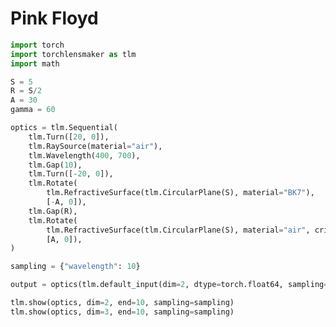 # Pink Floyd


```python
import torch
import torchlensmaker as tlm
import math

S = 5
R = S/2
A = 30
gamma = 60

optics = tlm.Sequential(
    tlm.Turn([20, 0]),
    tlm.RaySource(material="air"),
    tlm.Wavelength(400, 700),
    tlm.Gap(10),
    tlm.Turn([-20, 0]),
    tlm.Rotate(
        tlm.RefractiveSurface(tlm.CircularPlane(S), material="BK7"),
        [-A, 0]),
    tlm.Gap(R),
    tlm.Rotate(
        tlm.RefractiveSurface(tlm.CircularPlane(S), material="air", critical_angle="clamp"),
        [A, 0]),
)

sampling = {"wavelength": 10}

output = optics(tlm.default_input(dim=2, dtype=torch.float64, sampling=sampling))

tlm.show(optics, dim=2, end=10, sampling=sampling)
tlm.show(optics, dim=3, end=10, sampling=sampling)
```


<div data-jp-suppress-context-menu id='tlmviewer-408f46ee' class='tlmviewer' style='width: 100%; aspect-ratio: 16 / 9;'></div><script type='module'>async function importtlm() {
    try {
        return await import("/tlmviewer.js");
    } catch (error) {
        console.log("error", error);
        return await import("/files/test_notebooks/tlmviewer.js");
    }
}

const module = await importtlm();
const tlmviewer = module.tlmviewer;

const data = '{"mode": "2D", "camera": "XY", "data": [{"type": "surfaces", "data": [{"matrix": [[0.8660254, 0.5, 9.39692621], [-0.5, 0.8660254, 3.42020143], [0.0, 0.0, 1.0]], "samples": [[0.0, -2.5], [0.0, -2.47474742], [0.0, -2.44949484], [0.0, -2.4242425], [0.0, -2.39898992], [0.0, -2.37373734], [0.0, -2.34848475], [0.0, -2.32323241], [0.0, -2.29797983], [0.0, -2.27272725], [0.0, -2.24747467], [0.0, -2.22222233], [0.0, -2.19696975], [0.0, -2.17171717], [0.0, -2.14646459], [0.0, -2.12121224], [0.0, -2.09595966], [0.0, -2.07070708], [0.0, -2.0454545], [0.0, -2.02020192], [0.0, -1.99494946], [0.0, -1.969697], [0.0, -1.94444442], [0.0, -1.91919196], [0.0, -1.89393938], [0.0, -1.86868691], [0.0, -1.84343433], [0.0, -1.81818187], [0.0, -1.79292929], [0.0, -1.76767683], [0.0, -1.74242425], [0.0, -1.71717179], [0.0, -1.69191921], [0.0, -1.66666663], [0.0, -1.64141417], [0.0, -1.61616158], [0.0, -1.59090912], [0.0, -1.56565654], [0.0, -1.54040408], [0.0, -1.5151515], [0.0, -1.48989904], [0.0, -1.46464646], [0.0, -1.439394], [0.0, -1.41414142], [0.0, -1.38888896], [0.0, -1.36363637], [0.0, -1.33838391], [0.0, -1.31313133], [0.0, -1.28787875], [0.0, -1.26262629], [0.0, -1.23737371], [0.0, -1.21212125], [0.0, -1.18686867], [0.0, -1.16161609], [0.0, -1.13636363], [0.0, -1.11111104], [0.0, -1.08585858], [0.0, -1.060606], [0.0, -1.03535354], [0.0, -1.01010096], [0.0, -0.98484844], [0.0, -0.95959592], [0.0, -0.9343434], [0.0, -0.90909088], [0.0, -0.88383836], [0.0, -0.85858583], [0.0, -0.83333331], [0.0, -0.80808079], [0.0, -0.78282827], [0.0, -0.75757575], [0.0, -0.73232323], [0.0, -0.70707071], [0.0, -0.68181819], [0.0, -0.65656567], [0.0, -0.63131315], [0.0, -0.60606062], [0.0, -0.58080804], [0.0, -0.55555552], [0.0, -0.530303], [0.0, -0.50505048], [0.0, -0.47979796], [0.0, -0.45454544], [0.0, -0.42929292], [0.0, -0.4040404], [0.0, -0.37878788], [0.0, -0.35353535], [0.0, -0.32828283], [0.0, -0.30303031], [0.0, -0.27777776], [0.0, -0.25252524], [0.0, -0.22727272], [0.0, -0.2020202], [0.0, -0.17676768], [0.0, -0.15151516], [0.0, -0.12626262], [0.0, -0.1010101], [0.0, -0.07575758], [0.0, -0.05050505], [0.0, -0.02525252], [0.0, 0.0], [0.0, 0.02525252], [0.0, 0.05050505], [0.0, 0.07575758], [0.0, 0.1010101], [0.0, 0.12626262], [0.0, 0.15151516], [0.0, 0.17676768], [0.0, 0.2020202], [0.0, 0.22727272], [0.0, 0.25252524], [0.0, 0.27777776], [0.0, 0.30303031], [0.0, 0.32828283], [0.0, 0.35353535], [0.0, 0.37878788], [0.0, 0.4040404], [0.0, 0.42929292], [0.0, 0.45454544], [0.0, 0.47979796], [0.0, 0.50505048], [0.0, 0.530303], [0.0, 0.55555552], [0.0, 0.58080804], [0.0, 0.60606062], [0.0, 0.63131315], [0.0, 0.65656567], [0.0, 0.68181819], [0.0, 0.70707071], [0.0, 0.73232323], [0.0, 0.75757575], [0.0, 0.78282827], [0.0, 0.80808079], [0.0, 0.83333331], [0.0, 0.85858583], [0.0, 0.88383836], [0.0, 0.90909088], [0.0, 0.9343434], [0.0, 0.95959592], [0.0, 0.98484844], [0.0, 1.01010096], [0.0, 1.03535354], [0.0, 1.060606], [0.0, 1.08585858], [0.0, 1.11111104], [0.0, 1.13636363], [0.0, 1.16161609], [0.0, 1.18686867], [0.0, 1.21212125], [0.0, 1.23737371], [0.0, 1.26262629], [0.0, 1.28787875], [0.0, 1.31313133], [0.0, 1.33838391], [0.0, 1.36363637], [0.0, 1.38888896], [0.0, 1.41414142], [0.0, 1.439394], [0.0, 1.46464646], [0.0, 1.48989904], [0.0, 1.5151515], [0.0, 1.54040408], [0.0, 1.56565654], [0.0, 1.59090912], [0.0, 1.61616158], [0.0, 1.64141417], [0.0, 1.66666663], [0.0, 1.69191921], [0.0, 1.71717179], [0.0, 1.74242425], [0.0, 1.76767683], [0.0, 1.79292929], [0.0, 1.81818187], [0.0, 1.84343433], [0.0, 1.86868691], [0.0, 1.89393938], [0.0, 1.91919196], [0.0, 1.94444442], [0.0, 1.969697], [0.0, 1.99494946], [0.0, 2.02020192], [0.0, 2.0454545], [0.0, 2.07070708], [0.0, 2.09595966], [0.0, 2.12121224], [0.0, 2.14646459], [0.0, 2.17171717], [0.0, 2.19696975], [0.0, 2.22222233], [0.0, 2.24747467], [0.0, 2.27272725], [0.0, 2.29797983], [0.0, 2.32323241], [0.0, 2.34848475], [0.0, 2.37373734], [0.0, 2.39898992], [0.0, 2.4242425], [0.0, 2.44949484], [0.0, 2.47474742], [0.0, 2.5]]}]}, {"type": "surfaces", "data": [{"matrix": [[0.8660254, -0.5, 11.89692621], [0.5, 0.8660254, 3.42020143], [0.0, 0.0, 1.0]], "samples": [[0.0, -2.5], [0.0, -2.47474742], [0.0, -2.44949484], [0.0, -2.4242425], [0.0, -2.39898992], [0.0, -2.37373734], [0.0, -2.34848475], [0.0, -2.32323241], [0.0, -2.29797983], [0.0, -2.27272725], [0.0, -2.24747467], [0.0, -2.22222233], [0.0, -2.19696975], [0.0, -2.17171717], [0.0, -2.14646459], [0.0, -2.12121224], [0.0, -2.09595966], [0.0, -2.07070708], [0.0, -2.0454545], [0.0, -2.02020192], [0.0, -1.99494946], [0.0, -1.969697], [0.0, -1.94444442], [0.0, -1.91919196], [0.0, -1.89393938], [0.0, -1.86868691], [0.0, -1.84343433], [0.0, -1.81818187], [0.0, -1.79292929], [0.0, -1.76767683], [0.0, -1.74242425], [0.0, -1.71717179], [0.0, -1.69191921], [0.0, -1.66666663], [0.0, -1.64141417], [0.0, -1.61616158], [0.0, -1.59090912], [0.0, -1.56565654], [0.0, -1.54040408], [0.0, -1.5151515], [0.0, -1.48989904], [0.0, -1.46464646], [0.0, -1.439394], [0.0, -1.41414142], [0.0, -1.38888896], [0.0, -1.36363637], [0.0, -1.33838391], [0.0, -1.31313133], [0.0, -1.28787875], [0.0, -1.26262629], [0.0, -1.23737371], [0.0, -1.21212125], [0.0, -1.18686867], [0.0, -1.16161609], [0.0, -1.13636363], [0.0, -1.11111104], [0.0, -1.08585858], [0.0, -1.060606], [0.0, -1.03535354], [0.0, -1.01010096], [0.0, -0.98484844], [0.0, -0.95959592], [0.0, -0.9343434], [0.0, -0.90909088], [0.0, -0.88383836], [0.0, -0.85858583], [0.0, -0.83333331], [0.0, -0.80808079], [0.0, -0.78282827], [0.0, -0.75757575], [0.0, -0.73232323], [0.0, -0.70707071], [0.0, -0.68181819], [0.0, -0.65656567], [0.0, -0.63131315], [0.0, -0.60606062], [0.0, -0.58080804], [0.0, -0.55555552], [0.0, -0.530303], [0.0, -0.50505048], [0.0, -0.47979796], [0.0, -0.45454544], [0.0, -0.42929292], [0.0, -0.4040404], [0.0, -0.37878788], [0.0, -0.35353535], [0.0, -0.32828283], [0.0, -0.30303031], [0.0, -0.27777776], [0.0, -0.25252524], [0.0, -0.22727272], [0.0, -0.2020202], [0.0, -0.17676768], [0.0, -0.15151516], [0.0, -0.12626262], [0.0, -0.1010101], [0.0, -0.07575758], [0.0, -0.05050505], [0.0, -0.02525252], [0.0, 0.0], [0.0, 0.02525252], [0.0, 0.05050505], [0.0, 0.07575758], [0.0, 0.1010101], [0.0, 0.12626262], [0.0, 0.15151516], [0.0, 0.17676768], [0.0, 0.2020202], [0.0, 0.22727272], [0.0, 0.25252524], [0.0, 0.27777776], [0.0, 0.30303031], [0.0, 0.32828283], [0.0, 0.35353535], [0.0, 0.37878788], [0.0, 0.4040404], [0.0, 0.42929292], [0.0, 0.45454544], [0.0, 0.47979796], [0.0, 0.50505048], [0.0, 0.530303], [0.0, 0.55555552], [0.0, 0.58080804], [0.0, 0.60606062], [0.0, 0.63131315], [0.0, 0.65656567], [0.0, 0.68181819], [0.0, 0.70707071], [0.0, 0.73232323], [0.0, 0.75757575], [0.0, 0.78282827], [0.0, 0.80808079], [0.0, 0.83333331], [0.0, 0.85858583], [0.0, 0.88383836], [0.0, 0.90909088], [0.0, 0.9343434], [0.0, 0.95959592], [0.0, 0.98484844], [0.0, 1.01010096], [0.0, 1.03535354], [0.0, 1.060606], [0.0, 1.08585858], [0.0, 1.11111104], [0.0, 1.13636363], [0.0, 1.16161609], [0.0, 1.18686867], [0.0, 1.21212125], [0.0, 1.23737371], [0.0, 1.26262629], [0.0, 1.28787875], [0.0, 1.31313133], [0.0, 1.33838391], [0.0, 1.36363637], [0.0, 1.38888896], [0.0, 1.41414142], [0.0, 1.439394], [0.0, 1.46464646], [0.0, 1.48989904], [0.0, 1.5151515], [0.0, 1.54040408], [0.0, 1.56565654], [0.0, 1.59090912], [0.0, 1.61616158], [0.0, 1.64141417], [0.0, 1.66666663], [0.0, 1.69191921], [0.0, 1.71717179], [0.0, 1.74242425], [0.0, 1.76767683], [0.0, 1.79292929], [0.0, 1.81818187], [0.0, 1.84343433], [0.0, 1.86868691], [0.0, 1.89393938], [0.0, 1.91919196], [0.0, 1.94444442], [0.0, 1.969697], [0.0, 1.99494946], [0.0, 2.02020192], [0.0, 2.0454545], [0.0, 2.07070708], [0.0, 2.09595966], [0.0, 2.12121224], [0.0, 2.14646459], [0.0, 2.17171717], [0.0, 2.19696975], [0.0, 2.22222233], [0.0, 2.24747467], [0.0, 2.27272725], [0.0, 2.29797983], [0.0, 2.32323241], [0.0, 2.34848475], [0.0, 2.37373734], [0.0, 2.39898992], [0.0, 2.4242425], [0.0, 2.44949484], [0.0, 2.47474742], [0.0, 2.5]]}]}, {"type": "rays", "points": [[0.0, 0.0, 9.39692621, 3.42020143], [0.0, 0.0, 9.39692621, 3.42020143], [0.0, 0.0, 9.39692621, 3.42020143], [0.0, 0.0, 9.39692621, 3.42020143], [0.0, 0.0, 9.39692621, 3.42020143], [0.0, 0.0, 9.39692621, 3.42020143], [0.0, 0.0, 9.39692621, 3.42020143], [0.0, 0.0, 9.39692621, 3.42020143], [0.0, 0.0, 9.39692621, 3.42020143], [0.0, 0.0, 9.39692621, 3.42020143]], "color": "#ffa724", "variables": {"wavelength": [400.0, 433.33333333, 466.66666667, 500.0, 533.33333333, 566.66666667, 600.0, 633.33333333, 666.66666667, 700.0]}, "domain": {"wavelength": [400.0, 700.0]}, "layers": [1]}, {"type": "rays", "points": [[9.39692621, 3.42020143, 11.89602679, 3.42175928], [9.39692621, 3.42020143, 11.89390696, 3.42543093], [9.39692621, 3.42020143, 11.89221852, 3.42835539], [9.39692621, 3.42020143, 11.89085221, 3.43072191], [9.39692621, 3.42020143, 11.8897312, 3.43266355], [9.39692621, 3.42020143, 11.88880023, 3.43427603], [9.39692621, 3.42020143, 11.88801874, 3.43562963], [9.39692621, 3.42020143, 11.8873564, 3.43677682], [9.39692621, 3.42020143, 11.88679022, 3.43775748], [9.39692621, 3.42020143, 11.88630246, 3.4386023]], "color": "#ffa724", "variables": {"wavelength": [400.0, 433.33333333, 466.66666667, 500.0, 533.33333333, 566.66666667, 600.0, 633.33333333, 666.66666667, 700.0]}, "domain": {"wavelength": [400.0, 700.0]}, "layers": [1]}, {"type": "points", "data": [[0.0, 0.0], [0.0, 0.0], [9.39692621, 3.42020143], [9.39692621, 3.42020143], [11.89692621, 3.42020143]], "layers": [4]}, {"type": "rays", "points": [[11.89602679, 3.42175928, 21.30170086, 0.02568871], [11.89390696, 3.42543093, 21.3198029, 0.08589719], [11.89221852, 3.42835539, 21.33383159, 0.13351965], [11.89085221, 3.43072191, 21.34493665, 0.17184366], [11.8897312, 3.43266355, 21.35388576, 0.20314679], [11.88880023, 3.43427603, 21.36120829, 0.22904818], [11.88801874, 3.43562963, 21.36727936, 0.25072491], [11.8873564, 3.43677682, 21.3723711, 0.26904953], [11.88679022, 3.43775748, 21.37668501, 0.28468013], [11.88630246, 3.4386023, 21.38037298, 0.29812067]], "color": "#ffa724", "variables": {"wavelength": [400.0, 433.33333333, 466.66666667, 500.0, 533.33333333, 566.66666667, 600.0, 633.33333333, 666.66666667, 700.0]}, "domain": {"wavelength": [400.0, 700.0]}, "layers": [3]}]}';

setTimeout(() => {
    tlmviewer.embed(document.getElementById("tlmviewer-408f46ee"), data);    
}, 0);
</script>



<div data-jp-suppress-context-menu id='tlmviewer-7f57b431' class='tlmviewer' style='width: 100%; aspect-ratio: 16 / 9;'></div><script type='module'>async function importtlm() {
    try {
        return await import("/tlmviewer.js");
    } catch (error) {
        console.log("error", error);
        return await import("/files/test_notebooks/tlmviewer.js");
    }
}

const module = await importtlm();
const tlmviewer = module.tlmviewer;

const data = '{"mode": "3D", "camera": "orthographic", "data": [{"type": "surfaces", "data": [{"matrix": [[0.8660254, 0.5, 0.0, 9.39692621], [-0.5, 0.8660254, 0.0, 3.42020143], [0.0, 0.0, 1.0, 0.0], [0.0, 0.0, 0.0, 1.0]], "samples": [[0.0, 0.0], [0.0, 0.02525252], [0.0, 0.05050505], [0.0, 0.07575758], [0.0, 0.1010101], [0.0, 0.12626262], [0.0, 0.15151516], [0.0, 0.17676768], [0.0, 0.2020202], [0.0, 0.22727272], [0.0, 0.25252524], [0.0, 0.27777776], [0.0, 0.30303031], [0.0, 0.32828283], [0.0, 0.35353535], [0.0, 0.37878788], [0.0, 0.4040404], [0.0, 0.42929292], [0.0, 0.45454544], [0.0, 0.47979796], [0.0, 0.50505048], [0.0, 0.530303], [0.0, 0.55555552], [0.0, 0.58080804], [0.0, 0.60606062], [0.0, 0.63131315], [0.0, 0.65656567], [0.0, 0.68181819], [0.0, 0.70707071], [0.0, 0.73232323], [0.0, 0.75757575], [0.0, 0.78282827], [0.0, 0.80808079], [0.0, 0.83333331], [0.0, 0.85858583], [0.0, 0.88383836], [0.0, 0.90909088], [0.0, 0.9343434], [0.0, 0.95959592], [0.0, 0.98484844], [0.0, 1.01010096], [0.0, 1.03535354], [0.0, 1.060606], [0.0, 1.08585858], [0.0, 1.11111104], [0.0, 1.13636363], [0.0, 1.16161609], [0.0, 1.18686867], [0.0, 1.21212125], [0.0, 1.23737371], [0.0, 1.26262629], [0.0, 1.28787875], [0.0, 1.31313133], [0.0, 1.33838391], [0.0, 1.36363637], [0.0, 1.38888896], [0.0, 1.41414142], [0.0, 1.439394], [0.0, 1.46464646], [0.0, 1.48989904], [0.0, 1.5151515], [0.0, 1.54040408], [0.0, 1.56565654], [0.0, 1.59090912], [0.0, 1.61616158], [0.0, 1.64141417], [0.0, 1.66666663], [0.0, 1.69191921], [0.0, 1.71717179], [0.0, 1.74242425], [0.0, 1.76767683], [0.0, 1.79292929], [0.0, 1.81818187], [0.0, 1.84343433], [0.0, 1.86868691], [0.0, 1.89393938], [0.0, 1.91919196], [0.0, 1.94444442], [0.0, 1.969697], [0.0, 1.99494946], [0.0, 2.02020192], [0.0, 2.0454545], [0.0, 2.07070708], [0.0, 2.09595966], [0.0, 2.12121224], [0.0, 2.14646459], [0.0, 2.17171717], [0.0, 2.19696975], [0.0, 2.22222233], [0.0, 2.24747467], [0.0, 2.27272725], [0.0, 2.29797983], [0.0, 2.32323241], [0.0, 2.34848475], [0.0, 2.37373734], [0.0, 2.39898992], [0.0, 2.4242425], [0.0, 2.44949484], [0.0, 2.47474742], [0.0, 2.5]]}]}, {"type": "surfaces", "data": [{"matrix": [[0.8660254, -0.5, 0.0, 11.89692621], [0.5, 0.8660254, 0.0, 3.42020143], [0.0, 0.0, 1.0, 0.0], [0.0, 0.0, 0.0, 1.0]], "samples": [[0.0, 0.0], [0.0, 0.02525252], [0.0, 0.05050505], [0.0, 0.07575758], [0.0, 0.1010101], [0.0, 0.12626262], [0.0, 0.15151516], [0.0, 0.17676768], [0.0, 0.2020202], [0.0, 0.22727272], [0.0, 0.25252524], [0.0, 0.27777776], [0.0, 0.30303031], [0.0, 0.32828283], [0.0, 0.35353535], [0.0, 0.37878788], [0.0, 0.4040404], [0.0, 0.42929292], [0.0, 0.45454544], [0.0, 0.47979796], [0.0, 0.50505048], [0.0, 0.530303], [0.0, 0.55555552], [0.0, 0.58080804], [0.0, 0.60606062], [0.0, 0.63131315], [0.0, 0.65656567], [0.0, 0.68181819], [0.0, 0.70707071], [0.0, 0.73232323], [0.0, 0.75757575], [0.0, 0.78282827], [0.0, 0.80808079], [0.0, 0.83333331], [0.0, 0.85858583], [0.0, 0.88383836], [0.0, 0.90909088], [0.0, 0.9343434], [0.0, 0.95959592], [0.0, 0.98484844], [0.0, 1.01010096], [0.0, 1.03535354], [0.0, 1.060606], [0.0, 1.08585858], [0.0, 1.11111104], [0.0, 1.13636363], [0.0, 1.16161609], [0.0, 1.18686867], [0.0, 1.21212125], [0.0, 1.23737371], [0.0, 1.26262629], [0.0, 1.28787875], [0.0, 1.31313133], [0.0, 1.33838391], [0.0, 1.36363637], [0.0, 1.38888896], [0.0, 1.41414142], [0.0, 1.439394], [0.0, 1.46464646], [0.0, 1.48989904], [0.0, 1.5151515], [0.0, 1.54040408], [0.0, 1.56565654], [0.0, 1.59090912], [0.0, 1.61616158], [0.0, 1.64141417], [0.0, 1.66666663], [0.0, 1.69191921], [0.0, 1.71717179], [0.0, 1.74242425], [0.0, 1.76767683], [0.0, 1.79292929], [0.0, 1.81818187], [0.0, 1.84343433], [0.0, 1.86868691], [0.0, 1.89393938], [0.0, 1.91919196], [0.0, 1.94444442], [0.0, 1.969697], [0.0, 1.99494946], [0.0, 2.02020192], [0.0, 2.0454545], [0.0, 2.07070708], [0.0, 2.09595966], [0.0, 2.12121224], [0.0, 2.14646459], [0.0, 2.17171717], [0.0, 2.19696975], [0.0, 2.22222233], [0.0, 2.24747467], [0.0, 2.27272725], [0.0, 2.29797983], [0.0, 2.32323241], [0.0, 2.34848475], [0.0, 2.37373734], [0.0, 2.39898992], [0.0, 2.4242425], [0.0, 2.44949484], [0.0, 2.47474742], [0.0, 2.5]]}]}, {"type": "rays", "points": [[0.0, 0.0, 0.0, 9.39692621, 3.42020143, 0.0], [0.0, 0.0, 0.0, 9.39692621, 3.42020143, 0.0], [0.0, 0.0, 0.0, 9.39692621, 3.42020143, 0.0], [0.0, 0.0, 0.0, 9.39692621, 3.42020143, 0.0], [0.0, 0.0, 0.0, 9.39692621, 3.42020143, 0.0], [0.0, 0.0, 0.0, 9.39692621, 3.42020143, 0.0], [0.0, 0.0, 0.0, 9.39692621, 3.42020143, 0.0], [0.0, 0.0, 0.0, 9.39692621, 3.42020143, 0.0], [0.0, 0.0, 0.0, 9.39692621, 3.42020143, 0.0], [0.0, 0.0, 0.0, 9.39692621, 3.42020143, 0.0]], "color": "#ffa724", "variables": {"wavelength": [400.0, 433.33333333, 466.66666667, 500.0, 533.33333333, 566.66666667, 600.0, 633.33333333, 666.66666667, 700.0]}, "domain": {"wavelength": [400.0, 700.0]}, "layers": [1]}, {"type": "rays", "points": [[9.39692621, 3.42020143, 0.0, 11.89602679, 3.42175928, 0.0], [9.39692621, 3.42020143, 0.0, 11.89390696, 3.42543093, 0.0], [9.39692621, 3.42020143, 0.0, 11.89221852, 3.42835539, 0.0], [9.39692621, 3.42020143, 0.0, 11.89085221, 3.43072191, 0.0], [9.39692621, 3.42020143, 0.0, 11.8897312, 3.43266355, 0.0], [9.39692621, 3.42020143, 0.0, 11.88880023, 3.43427603, 0.0], [9.39692621, 3.42020143, 0.0, 11.88801874, 3.43562963, 0.0], [9.39692621, 3.42020143, 0.0, 11.8873564, 3.43677682, 0.0], [9.39692621, 3.42020143, 0.0, 11.88679022, 3.43775748, 0.0], [9.39692621, 3.42020143, 0.0, 11.88630246, 3.4386023, 0.0]], "color": "#ffa724", "variables": {"wavelength": [400.0, 433.33333333, 466.66666667, 500.0, 533.33333333, 566.66666667, 600.0, 633.33333333, 666.66666667, 700.0]}, "domain": {"wavelength": [400.0, 700.0]}, "layers": [1]}, {"type": "points", "data": [[0.0, 0.0, 0.0], [0.0, 0.0, 0.0], [9.39692621, 3.42020143, 0.0], [9.39692621, 3.42020143, 0.0], [11.89692621, 3.42020143, 0.0]], "layers": [4]}, {"type": "rays", "points": [[11.89602679, 3.42175928, 0.0, 21.30170086, 0.02568871, 0.0], [11.89390696, 3.42543093, 0.0, 21.3198029, 0.08589719, 0.0], [11.89221852, 3.42835539, 0.0, 21.33383159, 0.13351965, 0.0], [11.89085221, 3.43072191, 0.0, 21.34493665, 0.17184366, 0.0], [11.8897312, 3.43266355, 0.0, 21.35388576, 0.20314679, 0.0], [11.88880023, 3.43427603, 0.0, 21.36120829, 0.22904818, 0.0], [11.88801874, 3.43562963, 0.0, 21.36727936, 0.25072491, 0.0], [11.8873564, 3.43677682, 0.0, 21.3723711, 0.26904953, 0.0], [11.88679022, 3.43775748, 0.0, 21.37668501, 0.28468013, 0.0], [11.88630246, 3.4386023, 0.0, 21.38037298, 0.29812067, 0.0]], "color": "#ffa724", "variables": {"wavelength": [400.0, 433.33333333, 466.66666667, 500.0, 533.33333333, 566.66666667, 600.0, 633.33333333, 666.66666667, 700.0]}, "domain": {"wavelength": [400.0, 700.0]}, "layers": [3]}]}';

setTimeout(() => {
    tlmviewer.embed(document.getElementById("tlmviewer-7f57b431"), data);    
}, 0);
</script>

